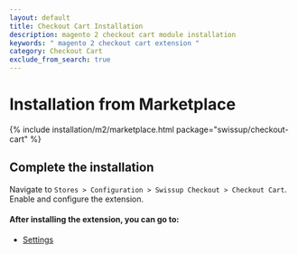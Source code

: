 ```yaml
---
layout: default
title: Checkout Cart Installation
description: magento 2 checkout cart module installation
keywords: " magento 2 checkout cart extension "
category: Checkout Cart
exclude_from_search: true
---
```


# Installation from Marketplace

{% include installation/m2/marketplace.html package="swissup/checkout-cart" %}

## Complete the installation

Navigate to `Stores > Configuration > Swissup Checkout > Checkout Cart`. Enable and configure the extension.

#### After installing the extension, you can go to:

* [Settings][settings]

[settings]: /m2/extensions/checkout-cart/#settings
